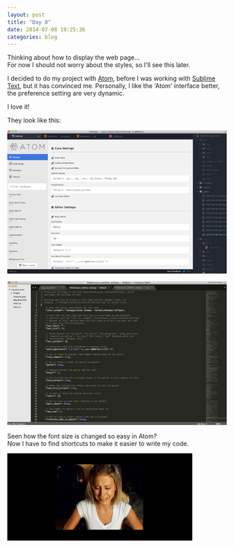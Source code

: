 ```yaml
---
layout: post
title: "Day 8"
date: 2014-07-08 19:25:36
categories: blog
---
```

Thinking about how to display the web page...  
For now I should not worry about the styles, so I'll see this later.  

I decided to do my project with <a href ="https://atom.io">Atom</a>, before I was working with <a href ="http://www.sublimetext.com">Sublime Text</a>, but it has convinced me.
Personally, I like the 'Atom' interface better, the preference setting are very dynamic.  

I love it!

They look like this:  

![yo](/images/settings_atom.jpg)  

![yo](/images/settings_sublime.jpg)

Seen how the font size is changed so easy in Atom?  
Now I have to find shortcuts to make it easier to write my code.

![yo](/images/crying_girl.gif)
